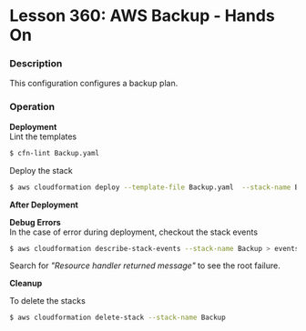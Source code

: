 # Lesson 360: AWS Backup - Hands On

### Description

This configuration configures a backup plan.

### Operation

**Deployment**  
Lint the templates

```bash
$ cfn-lint Backup.yaml
```

Deploy the stack

```bash
$ aws cloudformation deploy --template-file Backup.yaml  --stack-name Backup --capabilities CAPABILITY_NAMED_IAM
```

**After Deployment**

**Debug Errors**  
 In the case of error during deployment, checkout the stack events

```bash
$ aws cloudformation describe-stack-events --stack-name Backup > events.json
```

Search for _"Resource handler returned message"_ to see the root failure.

**Cleanup**

To delete the stacks

```bash
$ aws cloudformation delete-stack --stack-name Backup
```
